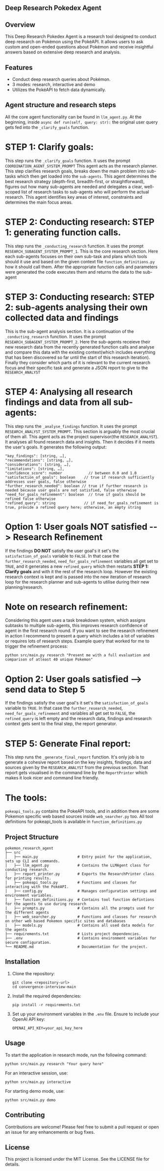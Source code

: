 ## Deep Research Pokedex Agent

## Overview
This Deep Research Pokedex Agent is a research tool designed to conduct deep research on Pokémon using the PokéAPI. It allows users to ask custom and open-ended questions about Pokémon and receive insightful answers based on extensive deep research and analysis.

## Features
- Conduct deep research queries about Pokémon.
- 3 modes: research, interactive and demo
- Utilizes the PokéAPI to fetch data dynamically.

## Agent structure and research steps
All the core agent functionality can be found in `llm_agent.py`. At the beginning, inside `async def run(self, query: str):` the original user query gets fed into the `_clarify_goals` function.

# STEP 1: Clarify goals:
This step runs the `_clarify_goals` function. It uses the prompt `COORDINATION_AGENT_SYSTEM_PROMPT` This agent acts as the research planner. This step clarifies research goals, breaks down the main problem into sub-tasks which then get loaded into the `sub-agents`. This agent determines the best research strategy (depth-first, breadth-first, or straightforward), figures out how many sub-agents are needed and delegates a clear, well-scoped list of research tasks to sub-agents who will perform the actual research. This agent identifies key areas of interest, constraints and determines the main focus areas.

# STEP 2: Conducting research: STEP 1: generating function calls.
This step runs the `_conducting_research` function. It uses the prompt `RESEARCH_SUBAGENT_SYSTEM_PROMPT_1`. This is the core research section. Here each sub-agents focuses on their own sub-task and plans which tools should it use and based on the given context file `function_definitions.py` how it should call them. After the appropriate function calls and parameters were generated the code executes them and returns the data to the sub-agent

# STEP 3: Conducting research: STEP 2: sub-agents analysing their own collected data and findings
This is the sub-agent analysis section. It is a continuation of the `_conducting_research` function. It uses the prompt `RESEARCH_SUBAGENT_SYSTEM_PROMPT_2`. Here the sub-agents receieve their new research data from the recently generated function calls and analyse and compare this data with the existing context(which includes everything that has been discovered so far until the start of this research iteration). Finally they consider which parts of it is relevant to the current research focus and their specific task and generate a JSON report to give to the `RESEARCH_ANALYST`

# STEP 4: Analysing all research findings and data from all sub-agents:
This step runs the `_analyse_findings` function. It uses the prompt `RESEARCH_ANALYST_SYSTEM_PROMPT`. This section is arguably the most crucial of them all. This agent acts as the project supervisor(the `RESEARCH_ANALYST`). It analyses all found research data and insights. Then it decides if it meets the user's goals. It generates the following output:
```
"key_findings": [string, …],   
"recommendations": [string, …],
"considerations": [string, …],
"limitations": [string, …],
"confidence_score": number            // between 0.0 and 1.0
"satisfaction_of_goals": boolean    // true if research sufficiently addresses user goals, false otherwise
"further_research_needed": boolean // true if further research is needed because user goals are not satisfied, false otherwise
"need_for_goals_refinement": boolean  // true if goals should be refined false otherwise
"refined_query": string             // if need_for_goals_refinement is true, provide a refined query here; otherwise, an empty string
```
# Option 1: User goals NOT satisfied --> Research Refinement
If the findings **DO NOT** satisfy the user goal's it set's the `satisfaction_of_goals` variable to `FALSE`. In that case the `further_research_needed`, `need_for_goals_refinement` variables all get set to `TRUE`, and it generates a new `refined_query` which then restarts **STEP 1: Clarify goals** and with it the rest of the research loop. However the existing research context is kept and is passed into the new iteration of research loop for the research planner and sub-agents to utilise during their new planning/research. 

# Note on research refinement:
Considering this agent uses a task breakdown system, which assigns subtasks to multiple sub-agents, this improves research confidence of agent in the first research round. If you want to see the research refinement in action I recommend to present a query which includes a lot of variables or requires lots of research steps.
Example query that worked for me to trigger the refinement process:
```
python src/main.py research "Present me with a full evaluation and comparison of atleast 40 unique Pokemon"
```

# Option 2: User goals satisfied --> send data to Step 5
If the findings satisfy the user goal's it set's the `satisfaction_of_goals` variable to `TRUE`. In that case the `further_research_needed`, `need_for_goals_refinement` and  variables all get set to `FALSE`, the `refined_query` is left empty and the research data, findings and research context gets sent to the final step, the report generator. 

# STEP 5: Generate Final report:
This step runs the `_generate_final_report` function. It's only job is to generate a cohesive report based on the key insights, findings, data and sources given by the `RESEARCH_ANALYST` from the previous section. That report gets visualised in the command line by the `ReportPrinter` which makes it look nicer and command line friendly.

# The tools:
`pokeapi_tools.py` contains the PokeAPI tools, and in addition there are some Pokemon specific web based sources inside `web_searcher.py` too. All tool definitions for pokeapi_tools is available in `function_definitions.py`

## Project Structure

```
pokemon_research_agent
├── src
│   ├── main.py                  # Entry point for the application, sets up CLI and commands.
│   ├── llm_agent.py             # Contains the LLMAgent class for conducting research.
│   ├── report_printer.py        # Exports the ResearchPrinter class for printing results.
│   ├── pokeapi_tools.py         # Functions and classes for interacting with the PokéAPI.
│   ├── config.py                # Manages configuration settings and environment variables.
|   ├── function_definitions.py  # Contains tool function defintions for the agents to use during research
|   ├── prompts.py               # Contains all the prompts used for the different agents
|   ├── web_searcher.py          # Functions and classes for research on other web based Pokemon specific sites and databases
|   ├── models.py                # Contains all used data models for the agents
├── requirements.txt             # Lists project dependencies.
├── .env                         # Contains environment variables for secure configuration.
└── README.md                    # Documentation for the project.
```

## Installation
1. Clone the repository:
   ```
   git clone <repository-url>
   cd convergence-interview-main
   ```

2. Install the required dependencies:
   ```
   pip install -r requirements.txt
   ```

3. Set up your environment variables in the `.env` file. Ensure to include your OpenAI API key:
   ```
   OPENAI_API_KEY=your_api_key_here
   ```

## Usage
To start the application in research mode, run the following command:
```
python src/main.py research "Your query here"
```

For an interactive session, use:
```
python src/main.py interactive
```

For starting demo mode, use:
```
python src/main.py demo
```



## Contributing
Contributions are welcome! Please feel free to submit a pull request or open an issue for any enhancements or bug fixes.

## License
This project is licensed under the MIT License. See the LICENSE file for details.
